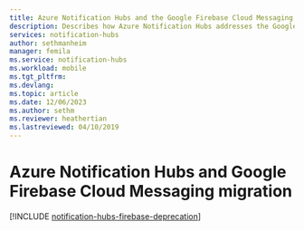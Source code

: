 ```yaml
---
title: Azure Notification Hubs and the Google Firebase Cloud Messaging (FCM) migration
description: Describes how Azure Notification Hubs addresses the Google GCM to FCM migration.
services: notification-hubs
author: sethmanheim
manager: femila
ms.service: notification-hubs
ms.workload: mobile
ms.tgt_pltfrm: 
ms.devlang: 
ms.topic: article
ms.date: 12/06/2023
ms.author: sethm
ms.reviewer: heathertian
ms.lastreviewed: 04/10/2019
---
```


# Azure Notification Hubs and Google Firebase Cloud Messaging migration

[!INCLUDE [notification-hubs-firebase-deprecation](../../includes/notification-hubs-firebase-deprecation.md)]


